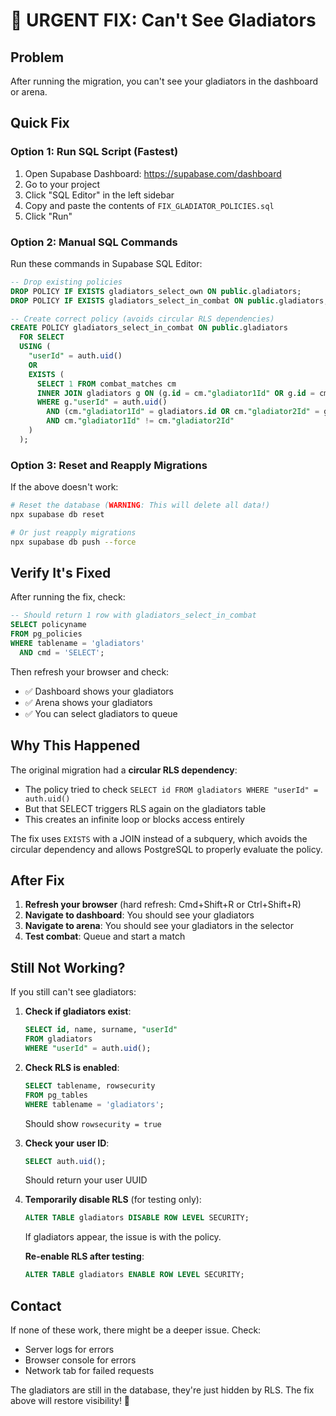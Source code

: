 # 🚨 URGENT FIX: Can't See Gladiators

## Problem
After running the migration, you can't see your gladiators in the dashboard or arena.

## Quick Fix

### Option 1: Run SQL Script (Fastest)

1. Open Supabase Dashboard: https://supabase.com/dashboard
2. Go to your project
3. Click "SQL Editor" in the left sidebar
4. Copy and paste the contents of `FIX_GLADIATOR_POLICIES.sql`
5. Click "Run"

### Option 2: Manual SQL Commands

Run these commands in Supabase SQL Editor:

```sql
-- Drop existing policies
DROP POLICY IF EXISTS gladiators_select_own ON public.gladiators;
DROP POLICY IF EXISTS gladiators_select_in_combat ON public.gladiators;

-- Create correct policy (avoids circular RLS dependencies)
CREATE POLICY gladiators_select_in_combat ON public.gladiators
  FOR SELECT
  USING (
    "userId" = auth.uid()
    OR
    EXISTS (
      SELECT 1 FROM combat_matches cm
      INNER JOIN gladiators g ON (g.id = cm."gladiator1Id" OR g.id = cm."gladiator2Id")
      WHERE g."userId" = auth.uid()
        AND (cm."gladiator1Id" = gladiators.id OR cm."gladiator2Id" = gladiators.id)
        AND cm."gladiator1Id" != cm."gladiator2Id"
    )
  );
```

### Option 3: Reset and Reapply Migrations

If the above doesn't work:

```bash
# Reset the database (WARNING: This will delete all data!)
npx supabase db reset

# Or just reapply migrations
npx supabase db push --force
```

## Verify It's Fixed

After running the fix, check:

```sql
-- Should return 1 row with gladiators_select_in_combat
SELECT policyname 
FROM pg_policies 
WHERE tablename = 'gladiators' 
  AND cmd = 'SELECT';
```

Then refresh your browser and check:
- ✅ Dashboard shows your gladiators
- ✅ Arena shows your gladiators
- ✅ You can select gladiators to queue

## Why This Happened

The original migration had a **circular RLS dependency**:
- The policy tried to check `SELECT id FROM gladiators WHERE "userId" = auth.uid()`
- But that SELECT triggers RLS again on the gladiators table
- This creates an infinite loop or blocks access entirely

The fix uses `EXISTS` with a JOIN instead of a subquery, which avoids the circular dependency and allows PostgreSQL to properly evaluate the policy.

## After Fix

1. **Refresh your browser** (hard refresh: Cmd+Shift+R or Ctrl+Shift+R)
2. **Navigate to dashboard**: You should see your gladiators
3. **Navigate to arena**: You should see your gladiators in the selector
4. **Test combat**: Queue and start a match

## Still Not Working?

If you still can't see gladiators:

1. **Check if gladiators exist**:
   ```sql
   SELECT id, name, surname, "userId" 
   FROM gladiators 
   WHERE "userId" = auth.uid();
   ```

2. **Check RLS is enabled**:
   ```sql
   SELECT tablename, rowsecurity 
   FROM pg_tables 
   WHERE tablename = 'gladiators';
   ```
   Should show `rowsecurity = true`

3. **Check your user ID**:
   ```sql
   SELECT auth.uid();
   ```
   Should return your user UUID

4. **Temporarily disable RLS** (for testing only):
   ```sql
   ALTER TABLE gladiators DISABLE ROW LEVEL SECURITY;
   ```
   If gladiators appear, the issue is with the policy.
   
   **Re-enable RLS after testing**:
   ```sql
   ALTER TABLE gladiators ENABLE ROW LEVEL SECURITY;
   ```

## Contact

If none of these work, there might be a deeper issue. Check:
- Server logs for errors
- Browser console for errors
- Network tab for failed requests

The gladiators are still in the database, they're just hidden by RLS. The fix above will restore visibility! 🔧


